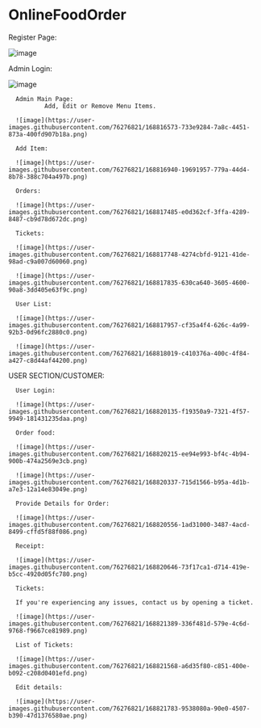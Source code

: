 # OnlineFoodOrder

Register Page:

![image](https://user-images.githubusercontent.com/76276821/168816037-92bfb49e-de87-4a53-a67b-92dd36dd937f.png)

Admin Login: 

![image](https://user-images.githubusercontent.com/76276821/168815686-da77776a-bc76-49c8-83e6-bf14702114ec.png)

      Admin Main Page:
              Add, Edit or Remove Menu Items.

      ![image](https://user-images.githubusercontent.com/76276821/168816573-733e9284-7a8c-4451-873a-400fd907b18a.png)

      Add Item:

      ![image](https://user-images.githubusercontent.com/76276821/168816940-19691957-779a-44d4-8b78-388c704a497b.png)
      
      Orders:
      
      ![image](https://user-images.githubusercontent.com/76276821/168817485-e0d362cf-3ffa-4289-8487-cb9d78d672dc.png)
      
      Tickets:
      
      ![image](https://user-images.githubusercontent.com/76276821/168817748-4274cbfd-9121-41de-98ad-c9a007d60060.png)
      
      ![image](https://user-images.githubusercontent.com/76276821/168817835-630ca640-3605-4600-90a8-3dd405e63f9c.png)
      
      User List:
      
      ![image](https://user-images.githubusercontent.com/76276821/168817957-cf35a4f4-626c-4a99-92b3-0d96fc2880c0.png)
      
      ![image](https://user-images.githubusercontent.com/76276821/168818019-c410376a-400c-4f84-a427-c8d44af44200.png)
      

USER SECTION/CUSTOMER:

      User Login:
      
      ![image](https://user-images.githubusercontent.com/76276821/168820135-f19350a9-7321-4f57-9949-181431235daa.png)
      
      Order food:
      
      ![image](https://user-images.githubusercontent.com/76276821/168820215-ee94e993-bf4c-4b94-900b-474a2569e3cb.png)
      
      ![image](https://user-images.githubusercontent.com/76276821/168820337-715d1566-b95a-4d1b-a7e3-12a14e83049e.png)
      
      Provide Details for Order:
      
      ![image](https://user-images.githubusercontent.com/76276821/168820556-1ad31000-3487-4acd-8499-cffd5f88f086.png)
      
      Receipt:
      
      ![image](https://user-images.githubusercontent.com/76276821/168820646-73f17ca1-d714-419e-b5cc-4920d05fc780.png)
      
      Tickets:
      
      If you're experiencing any issues, contact us by opening a ticket.
      
      ![image](https://user-images.githubusercontent.com/76276821/168821389-336f481d-579e-4c6d-9768-f9667ce81989.png)
      
      List of Tickets:
      
      ![image](https://user-images.githubusercontent.com/76276821/168821568-a6d35f80-c851-400e-b092-c208d0401efd.png)
      
      Edit details:
      
      ![image](https://user-images.githubusercontent.com/76276821/168821783-9538080a-90e0-4507-b390-47d1376580ae.png)












    
      
      
      


